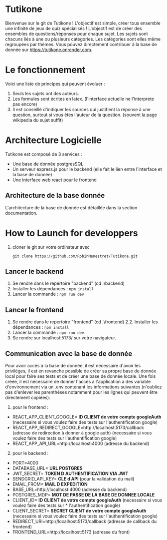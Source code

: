 # Tutikone

Bienvenue sur le git de Tutikone ! L'objectif est simple, créer tous ensemble une infinité de jeux de quiz spécialisés !
L'objectif est de créer des ensembles de questions/réponses pour chaque sujet. Les sujets sont chacuns liés à une ou plusieurs catégories. Les catégories sont elles même regroupées par thèmes.
Vous pouvez directement contribuer à la base de donnée sur https://tutikone.onrender.com.


# Le fonctionnement 

Voici une liste de principes qui peuvent évoluer :

1. Seuls les sujets ont des auteurs.
2. Les formules sont écrites en latex. (l'interface actuelle ne l'interprete pas encore)
3. Il est conseillé d'indiquer les sources qui justifient la réponse à une question, surtout si vous êtes l'auteur de la question. (souvent la page wikipedia du sujet suffit)

# Architecture Logicielle

Tutikone est composé de 3 services : 
- Une base de donnée postgresSQL
- Un serveur express.js pour le backend (elle fait le lien entre l'interface et la base de donnée)
- Une interface web react pour le frontend

## Architecture de la base donnée

L'architecture de la base de donnée est détaillée dans la section documentation.


 # How to Launch for developpers

1. cloner le git sur votre ordinateur avec 

    ```git clone https://github.com/RobinMenestret/Tutikone.git```

## Lancer le backend

1. Se rendre dans le repertoire "backend" (cd .\backend)
2. Installer les dépendances : ```npm install``` 
3. Lancer la commande : ```npm run dev```

## Lancer le frontend

1. Se rendre dans le repertoire "frontend" (cd .\frontend)
2.2. Installer les dépendances : ```npm install``` 
3. Lancer la commande : ```npm run dev```
4. Se rendre sur localhost:5173/ sur votre navigateur.

## Communication avec la base de donnée

Pour avoir accès à la base de donnée, il est necessaire d'avoir les privilèges, il est en revanche possible de créer sa propre base de donnée local pour faire ses tests et de créer une base de donnée locale.
Une fois créée, il est nécessaire de donner l'accès à l'application à des variable d'environnement via un .env contenant les informations suivantes (n'oubliez pas d'enlever les parenthèses notamment pour les lignes qui peuvent être directement copiées):

1. pour le frontend :

* REACT_APP_CLIENT_GOOGLE= **ID CLIENT de votre compte googleAuth** (necessaire si vous voulez faire des tests sur l'authentification google)
* REACT_APP_REDIRECT_GOOGLE=http://localhost:5173/callback (adresse de redirection à donner à google auth) (necessaire si vous voulez faire des tests sur l'authentification google)
* REACT_APP_API_URL=http://localhost:4000 (adresse du backend)

2. pour le backend : 

* PORT=4000
* DATABASE_URL= **URL POSTGRES**
* JWT_SECRET= **TOKEN D AUTHENTIFICATION VIA JWT**
* SENDGRID_API_KEY= **CLE d API** (pour la validation du mail)
* EMAIL_FROM= **MAIL D EXPEDITION** 
* BASE_URL=http://localhost:4000 (adresse du backend)
* POSTGRES_MDP= **MOT DE PASSE DE LA BASE DE DONNEE LOCALE**
* CLIENT_ID= **ID CLIENT de votre compte googleAuth** (necessaire si vous voulez faire des tests sur * l'authentification google)
* CLIENT_SECRET= **SECRET CLIENT de votre compte googleAuth** (necessaire si vous voulez faire des tests sur l'authentification google)
* REDIRECT_URI=http://localhost:5173/callback (adresse de callback du frontend)
* FRONTEND_URL=http://localhost:5173 (adresse du front)